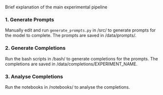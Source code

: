 Brief explanation of the main experimental pipeline

### 1. Generate Prompts
Manually edit and run `generate_prompts.py` in /src/ to generate prompts for the model to complete. The prompts are saved in /data/prompts/.

### 2. Generate Completions
Run the bash scripts in /bash/ to generate completions for the prompts. The completions are saved in /data/completions/EXPERIMENT_NAME.

### 3. Analyse Completions
Run the notebooks in /notebooks/ to analyse the completions.
